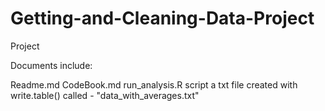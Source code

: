 Getting-and-Cleaning-Data-Project
=================================
Project

Documents include:

Readme.md
CodeBook.md
run_analysis.R script
a txt file created with write.table() called - "data_with_averages.txt"
